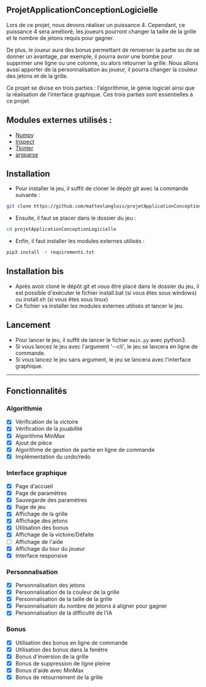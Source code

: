 ## ProjetApplicationConceptionLogicielle
Lors de ce projet, nous devons réaliser un puissance 4. Cependant, ce puissance 
4 sera amélioré, les joueurs pourront changer la taille de la grille et le 
nombre de jetons requis pour gagner.

De plus, le joueur aura des bonus permettant de renverser la partie ou de se 
donner un avantage, par exemple, il pourra avoir une bombe pour supprimer une 
ligne ou une colonne, ou alors retourner la grille.
Nous allons aussi apporter de la personnalisation au joueur, il pourra changer 
la couleur des jetons et de la grille.

Ce projet se divise en trois parties : l’algorithmie, le génie logiciel ainsi 
que la réalisation de l’interface graphique. Ces trois parties sont essentielles
à ce projet.

## Modules externes utilisés :
* [Numpy](https://numpy.org)
* [Inspect](https://docs.python.org/3/library/inspect.html)
* [Tkinter](https://docs.python.org/3/library/tkinter.html)
* [argparse](https://docs.python.org/3/library/argparse.html)

## Installation
* Pour installer le jeu, il suffit de cloner le dépôt git avec la commande suivante :
```bash
git clone https://github.com/matteolanglois/projetApplicationConceptionLogicielle.git
```
* Ensuite, il faut se placer dans le dossier du jeu :
```bash
cd projetApplicationConceptionLogicielle
```
* Enfin, il faut installer les modules externes utilisés :
```bash
pip3 install -r requirements.txt
```

## Installation bis
* Après avoir cloné le dépôt git et vous être placé dans le dossier du jeu, il est possible 
d'exécuter le fichier install.bat (si vous êtes sous windows) ou install.sh (si vous êtes sous linux)
* Ce fichier va installer les modules externes utilisés et lancer le jeu.

## Lancement
* Pour lancer le jeu, il suffit de lancer le fichier `main.py` avec python3.
* Si vous lancez le jeu avec l'argument '--cli', le jeu se lancera en ligne de commande.
* Si vous lancez le jeu sans argument, le jeu se lancera avec l'interface graphique.

_____________________
## Fonctionnalités
### Algorithmie
- [x] Vérification de la victoire
- [x] Vérification de la jouabilité
- [x] Algorithme MinMax
- [x] Ajout de pièce
- [x] Algorithme de gestion de partie en ligne de commande
- [x] Implémentation du undo/redo

### Interface graphique
- [x] Page d'accueil
- [x] Page de paramètres
- [x] Sauvegarde des paramètres
- [x] Page de jeu
- [x] Affichage de la grille
- [x] Affichage des jetons
- [x] Utilisation des bonus
- [x] Affichage de la victoire/Défaite
- [ ] Affichage de l'aide
- [x] Affichage du tour du joueur
- [x] Interface responsive

### Personnalisation
- [x] Personnalisation des jetons
- [x] Personnalisation de la couleur de la grille
- [x] Personnalisation de la taille de la grille
- [x] Personnalisation du nombre de jetons à aligner pour gagner
- [x] Personnalisation de la difficulté de l'IA

### Bonus
- [x] Utilisation des bonus en ligne de commande
- [x] Utilisation des bonus dans la fenêtre
- [x] Bonus d'inversion de la grille
- [x] Bonus de suppression de ligne pleine
- [x] Bonus d'aide avec MinMax
- [x] Bonus de retournement de la grille